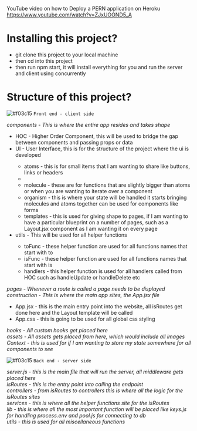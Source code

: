 YouTube video on how to Deploy a PERN application on Heroku
https://www.youtube.com/watch?v=ZJxUOOND5_A

# Installing this project?

<ul>
    <li>git clone this project to your local machine</li>
    <li>then cd into this project</li>
    <li>then run npm start, it will install everything for you and run the server and client using concurrently</li>
</ul>

# Structure of this project?

![#f03c15](https://via.placeholder.com/15/f03c15/f03c15.png) `Front end - client side`

<i>components - This is where the entire app resides and takes shape</i><br>
<ul>
    <li>HOC - Higher Order Component, this will be used to bridge the gap between components and passing props or data</li>
    <li>UI - User Interface, this is for the structure of the project where the ui is developed</li>
    <ul>
        <li>atoms - this is for small items that I am wanting to share like buttons, links or headers<li>
        <li>molecule - these are for functions that are slightly bigger than atoms or when you are wanting to iterate over a component</li>
        <li>organism - this is where your state will be handled it starts bringing molecules and atoms together can be used for components like forms</li>
        <li>templates - this is used for giving shape to pages, if I am wanting to have a particular blueprint on a number of pages, such as a Layout.jsx component as I am wanting it on every page</li>
    </ul>
    <li>utils - This will be used for all helper functions</li>
    <ul>
        <li>toFunc - these helper function are used for all functions names that start with to</li>
        <li>isFunc - these helper function are used for all functions names that start with is</li>
        <li>handlers - this helper function is used for all handlers called from HOC such as handleUpdate or handleDelete etc</li>
    </ul>
</ul>
<i>pages - Whenever a route is called a page needs to be displayed</i><br>
<i>construction - This is where the main app sites, the App.jsx file</i><br>
<ul>
    <li>App.jsx - this is the main entry point into the website, all isRoutes get done here and the Layout template will be called</li>
    <li>App.css - this is going to be used for all global css styling</li>
</ul>
<i>hooks - All custom hooks get placed here</i><br>
<i>assets - All assets gets placed from here, which would include all images</i><br>
<i>Context - this is used for if I am wanting to store my state somewhere for all components to see</i><br/>

![#f03c15](https://via.placeholder.com/15/f03c15/f03c15.png) `Back end - server side`

<i>server.js - this is the main file that will run the server, all middleware gets placed here</i><br>
<i>isRoutes - this is the entry point into calling the endpoint</i><br>
<i>controllers - from isRoutes to controllers this is where all the logic for the isRoutes sites</i><br>
<i>services - this is where all the helper functions site for the isRoutes</i><br>
<i>lib - this is where all the most important function will be placed like keys.js for handling process.env and pool.js
for connecting to db</i><br>
<i>utils - this is used for all miscellaneous functions</i><br>
